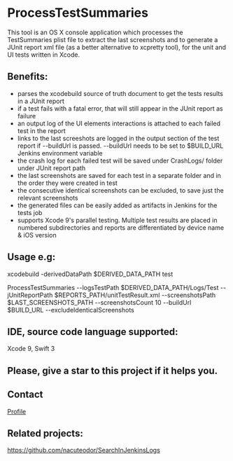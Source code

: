 # ProcessTestSummaries

This tool is an OS X console application which processes the TestSummaries plist file to extract the last screenshots and to generate a JUnit report xml file (as a better alternative to xcpretty tool), for the unit and UI tests written in Xcode.

## Benefits:
- parses the xcodebuild source of truth document to get the tests results in a JUnit report
- if a test fails with a fatal error, that will still appear in the JUnit report as failure
- an output log of the UI elements interactions is attached to each failed test in the report
- links to the last screeshots are logged in the output section of the test report if --buildUrl is passed. --buildUrl needs to be set to $BUILD_URL Jenkins environment variable
- the crash log for each failed test will be saved under CrashLogs/ folder under JUnit report path
- the last screenshots are saved for each test in a separate folder and in the order they were created in test
- the consecutive identical screenshots can be excluded, to save just the relevant screenshots
- the generated files can be easily added as artifacts in Jenkins for the tests job
- supports Xcode 9's parallel testing. Multiple test results are placed in numbered subdirectories and reports are differentiated by device name & iOS version

## Usage e.g:
xcodebuild -derivedDataPath $DERIVED_DATA_PATH test

ProcessTestSummaries --logsTestPath $DERIVED_DATA_PATH/Logs/Test --jUnitReportPath $REPORTS_PATH/unitTestResult.xml --screenshotsPath $LAST_SCREENSHOTS_PATH --screenshotsCount 10 --buildUrl $BUILD_URL --excludeIdenticalScreenshots

## IDE, source code language supported:
Xcode 9, Swift 3

## Please, give a star to this project if it helps you.

## Contact
[Profile](http://nacuteodor.wix.com/profile)

## Related projects:
https://github.com/nacuteodor/SearchInJenkinsLogs
